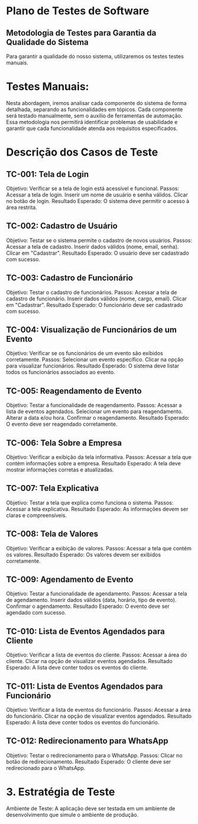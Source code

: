 # Plano de Testes de Software

## Metodologia de Testes para Garantia da Qualidade do Sistema

Para garantir a qualidade do nosso sistema, utilizaremos os testes testes manuais.

# Testes Manuais:
Nesta abordagem, iremos analisar cada componente do sistema de forma detalhada, separando as funcionalidades em tópicos. Cada componente será testado manualmente, sem o auxílio de ferramentas de automação. Essa metodologia nos permitirá identificar problemas de usabilidade e garantir que cada funcionalidade atenda aos requisitos especificados.
 
# Descrição dos Casos de Teste
## TC-001: Tela de Login

Objetivo: Verificar se a tela de login está acessível e funcional.
Passos:
Acessar a tela de login.
Inserir um nome de usuário e senha válidos.
Clicar no botão de login.
Resultado Esperado: O sistema deve permitir o acesso à área restrita.
## TC-002: Cadastro de Usuário

Objetivo: Testar se o sistema permite o cadastro de novos usuários.
Passos:
Acessar a tela de cadastro.
Inserir dados válidos (nome, email, senha).
Clicar em "Cadastrar".
Resultado Esperado: O usuário deve ser cadastrado com sucesso.
## TC-003: Cadastro de Funcionário

Objetivo: Testar o cadastro de funcionários.
Passos:
Acessar a tela de cadastro de funcionário.
Inserir dados válidos (nome, cargo, email).
Clicar em "Cadastrar".
Resultado Esperado: O funcionário deve ser cadastrado com sucesso.
## TC-004: Visualização de Funcionários de um Evento

Objetivo: Verificar se os funcionários de um evento são exibidos corretamente.
Passos:
Selecionar um evento específico.
Clicar na opção para visualizar funcionários.
Resultado Esperado: O sistema deve listar todos os funcionários associados ao evento.
## TC-005: Reagendamento de Evento

Objetivo: Testar a funcionalidade de reagendamento.
Passos:
Acessar a lista de eventos agendados.
Selecionar um evento para reagendamento.
Alterar a data e/ou hora.
Confirmar o reagendamento.
Resultado Esperado: O evento deve ser reagendado corretamente.
## TC-006: Tela Sobre a Empresa

Objetivo: Verificar a exibição da tela informativa.
Passos:
Acessar a tela que contém informações sobre a empresa.
Resultado Esperado: A tela deve mostrar informações corretas e atualizadas.
## TC-007: Tela Explicativa

Objetivo: Testar a tela que explica como funciona o sistema.
Passos:
Acessar a tela explicativa.
Resultado Esperado: As informações devem ser claras e compreensíveis.
## TC-008: Tela de Valores

Objetivo: Verificar a exibição de valores.
Passos:
Acessar a tela que contém os valores.
Resultado Esperado: Os valores devem ser exibidos corretamente.
## TC-009: Agendamento de Evento

Objetivo: Testar a funcionalidade de agendamento.
Passos:
Acessar a tela de agendamento.
Inserir dados válidos (data, horário, tipo de evento).
Confirmar o agendamento.
Resultado Esperado: O evento deve ser agendado com sucesso.
## TC-010: Lista de Eventos Agendados para Cliente

Objetivo: Verificar a lista de eventos do cliente.
Passos:
Acessar a área do cliente.
Clicar na opção de visualizar eventos agendados.
Resultado Esperado: A lista deve conter todos os eventos do cliente.
## TC-011: Lista de Eventos Agendados para Funcionário

Objetivo: Verificar a lista de eventos do funcionário.
Passos:
Acessar a área do funcionário.
Clicar na opção de visualizar eventos agendados.
Resultado Esperado: A lista deve conter todos os eventos do funcionário.
## TC-012: Redirecionamento para WhatsApp

Objetivo: Testar o redirecionamento para o WhatsApp.
Passos:
Clicar no botão de redirecionamento.
Resultado Esperado: O cliente deve ser redirecionado para o WhatsApp.
# 3. Estratégia de Teste
Ambiente de Teste: A aplicação deve ser testada em um ambiente de desenvolvimento que simule o ambiente de produção.
